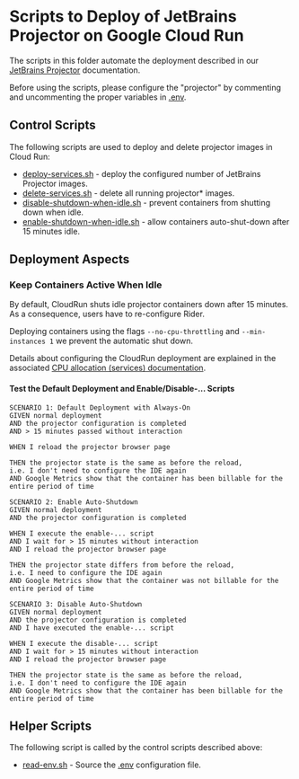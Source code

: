 # Scripts to Deploy of JetBrains Projector on Google Cloud Run

The scripts in this folder automate the deployment described in our [JetBrains
Projector](../JetBrains-Projector.md) documentation.

Before using the scripts, please configure the "projector" by commenting and
uncommenting the proper variables in [.env](.env).

## Control Scripts

The following scripts are used to deploy and delete projector images in Cloud
Run:

- [deploy-services.sh](deploy-services.sh) - deploy the configured number of JetBrains Projector images.
- [delete-services.sh](delete-services.sh) - delete all running projector* images.
- [disable-shutdown-when-idle.sh](disable-shutdown-when-idle.sh) - prevent containers from shutting down when idle.
- [enable-shutdown-when-idle.sh](enable-shutdown-when-idle.sh) - allow containers auto-shut-down after 15 minutes idle.

## Deployment Aspects

### Keep Containers Active When Idle

By default, CloudRun shuts idle projector containers down after 15 minutes.
As a consequence, users have to re-configure Rider.

Deploying containers using the flags `--no-cpu-throttling` and `--min-instances 1`
we prevent the automatic shut down.

Details about configuring the CloudRun deployment are explained in the associated
[CPU allocation (services) documentation](https://cloud.google.com/run/docs/configuring/cpu-allocation?hl=en).

#### Test the Default Deployment and Enable/Disable-... Scripts

```gherkin
SCENARIO 1: Default Deployment with Always-On
GIVEN normal deployment
AND the projector configuration is completed
AND > 15 minutes passed without interaction

WHEN I reload the projector browser page

THEN the projector state is the same as before the reload,
i.e. I don't need to configure the IDE again
AND Google Metrics show that the container has been billable for the entire period of time
```

```gherkin
SCENARIO 2: Enable Auto-Shutdown
GIVEN normal deployment
AND the projector configuration is completed

WHEN I execute the enable-... script
AND I wait for > 15 minutes without interaction
AND I reload the projector browser page

THEN the projector state differs from before the reload,
i.e. I need to configure the IDE again
AND Google Metrics show that the container was not billable for the entire period of time
```

```gherkin
SCENARIO 3: Disable Auto-Shutdown
GIVEN normal deployment
AND the projector configuration is completed
AND I have executed the enable-... script

WHEN I execute the disable-... script
AND I wait for > 15 minutes without interaction
AND I reload the projector browser page

THEN the projector state is the same as before the reload,
i.e. I don't need to configure the IDE again
AND Google Metrics show that the container has been billable for the entire period of time
```

## Helper Scripts

The following script is called by the control scripts described above:

- [read-env.sh](read-env.sh) - Source the [.env](.env) configuration file.
